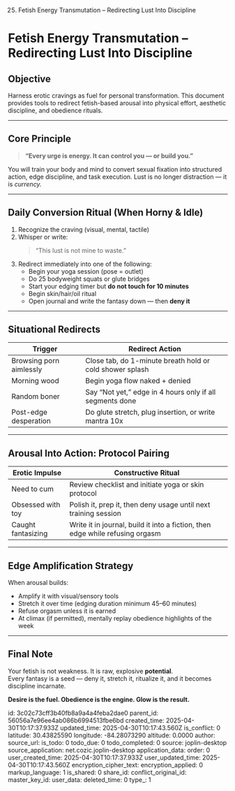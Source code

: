 25. Fetish Energy Transmutation – Redirecting Lust Into Discipline

# Fetish Energy Transmutation – Redirecting Lust Into Discipline

## Objective
Harness erotic cravings as fuel for personal transformation. This document provides tools to redirect fetish-based arousal into physical effort, aesthetic discipline, and obedience rituals.

---

## Core Principle
> **“Every urge is energy. It can control you — or build you.”**

You will train your body and mind to convert sexual fixation into structured action, edge discipline, and task execution. Lust is no longer distraction — it is *currency.*

---

## Daily Conversion Ritual (When Horny & Idle)
1. Recognize the craving (visual, mental, tactile)
2. Whisper or write: 
   > “This lust is not mine to waste.”
3. Redirect immediately into one of the following:
   - Begin your yoga session (pose = outlet)
   - Do 25 bodyweight squats or glute bridges
   - Start your edging timer but **do not touch for 10 minutes**
   - Begin skin/hair/oil ritual
   - Open journal and write the fantasy down — then **deny it**

---

## Situational Redirects
| Trigger | Redirect Action |
|--------|------------------|
| Browsing porn aimlessly | Close tab, do 1-minute breath hold or cold shower splash |
| Morning wood | Begin yoga flow naked + denied |
| Random boner | Say “Not yet,” edge in 4 hours only if all segments done |
| Post-edge desperation | Do glute stretch, plug insertion, or write mantra 10x |

---

## Arousal Into Action: Protocol Pairing
| Erotic Impulse | Constructive Ritual |
|----------------|---------------------|
| Need to cum     | Review checklist and initiate yoga or skin protocol |
| Obsessed with toy | Polish it, prep it, then deny usage until next training session |
| Caught fantasizing | Write it in journal, build it into a fiction, then edge while refusing orgasm |

---

## Edge Amplification Strategy
When arousal builds:  
- Amplify it with visual/sensory tools  
- Stretch it over time (edging duration minimum 45–60 minutes)  
- Refuse orgasm unless it is earned  
- At climax (if permitted), mentally replay obedience highlights of the week

---

## Final Note
Your fetish is not weakness. It is raw, explosive **potential**.  
Every fantasy is a seed — deny it, stretch it, ritualize it, and it becomes discipline incarnate.

**Desire is the fuel. Obedience is the engine. Glow is the result.**

id: 3c02c73cff3b40fb8a9a4a4feba2dae0
parent_id: 56056a7e96ee4ab086b6994513fbe6bd
created_time: 2025-04-30T10:17:37.933Z
updated_time: 2025-04-30T10:17:43.560Z
is_conflict: 0
latitude: 30.43825590
longitude: -84.28073290
altitude: 0.0000
author: 
source_url: 
is_todo: 0
todo_due: 0
todo_completed: 0
source: joplin-desktop
source_application: net.cozic.joplin-desktop
application_data: 
order: 0
user_created_time: 2025-04-30T10:17:37.933Z
user_updated_time: 2025-04-30T10:17:43.560Z
encryption_cipher_text: 
encryption_applied: 0
markup_language: 1
is_shared: 0
share_id: 
conflict_original_id: 
master_key_id: 
user_data: 
deleted_time: 0
type_: 1
